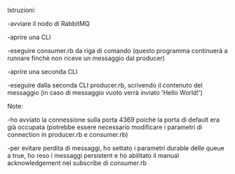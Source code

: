Istruzioni:

-avviare il nodo di RabbitMQ

-aprire una CLI

-eseguire consumer.rb da riga di comando (questo programma continuerà a runnare finchè non riceve un messaggio dal producer)

-aprire una seconda CLI

-eseguire dalla seconda CLI producer.rb, scrivendo il contenuto del messaggio (in caso di messaggio vuoto verrà inviato 'Hello World!')

Note:

-ho avviato la connessione sulla porta 4369 poichè la porta di default era già occupata (potrebbe essere necessario modificare i parametri di connection in producer.rb e consumer.rb)

-per evitare perdita di messaggi, ho settato i parametri durable delle queue a true, ho reso i messaggi persistent e ho abilitato il manual acknowledgement nel subscribe di consumer.rb
